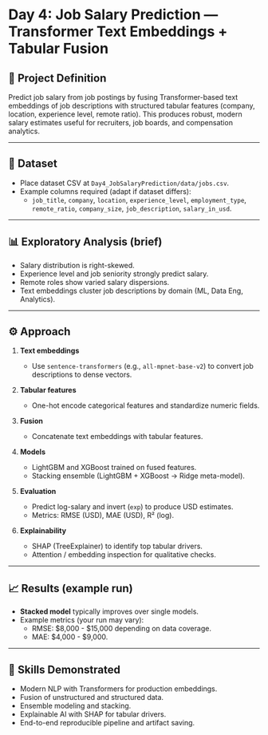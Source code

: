 # Day 4: Job Salary Prediction — Transformer Text Embeddings + Tabular Fusion

## 📘 Project Definition
Predict job salary from job postings by fusing Transformer-based text embeddings of job descriptions with structured tabular features (company, location, experience level, remote ratio). This produces robust, modern salary estimates useful for recruiters, job boards, and compensation analytics.

---

## 📂 Dataset
- Place dataset CSV at `Day4_JobSalaryPrediction/data/jobs.csv`.  
- Example columns required (adapt if dataset differs):  
  - `job_title`, `company`, `location`, `experience_level`, `employment_type`, `remote_ratio`, `company_size`, `job_description`, `salary_in_usd`.

---

## 📊 Exploratory Analysis (brief)
- Salary distribution is right-skewed.  
- Experience level and job seniority strongly predict salary.  
- Remote roles show varied salary dispersions.  
- Text embeddings cluster job descriptions by domain (ML, Data Eng, Analytics).

---

## ⚙️ Approach

1. **Text embeddings**  
   - Use `sentence-transformers` (e.g., `all-mpnet-base-v2`) to convert job descriptions to dense vectors.

2. **Tabular features**  
   - One-hot encode categorical features and standardize numeric fields.

3. **Fusion**  
   - Concatenate text embeddings with tabular features.

4. **Models**  
   - LightGBM and XGBoost trained on fused features.  
   - Stacking ensemble (LightGBM + XGBoost → Ridge meta-model).

5. **Evaluation**  
   - Predict log-salary and invert (`exp`) to produce USD estimates.  
   - Metrics: RMSE (USD), MAE (USD), R² (log).

6. **Explainability**  
   - SHAP (TreeExplainer) to identify top tabular drivers.  
   - Attention / embedding inspection for qualitative checks.

---

## 📈 Results (example run)
- **Stacked model** typically improves over single models.  
- Example metrics (your run may vary):  
  - RMSE: \$8,000 - \$15,000 depending on data coverage.  
  - MAE: \$4,000 - \$9,000.  
---

## 🔑 Skills Demonstrated
- Modern NLP with Transformers for production embeddings.  
- Fusion of unstructured and structured data.  
- Ensemble modeling and stacking.  
- Explainable AI with SHAP for tabular drivers.  
- End-to-end reproducible pipeline and artifact saving.

